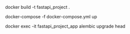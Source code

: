 docker build -t fastapi_project .

docker-compose -f docker-compose.yml up

docker exec -it fastapi_project_app alembic upgrade head
